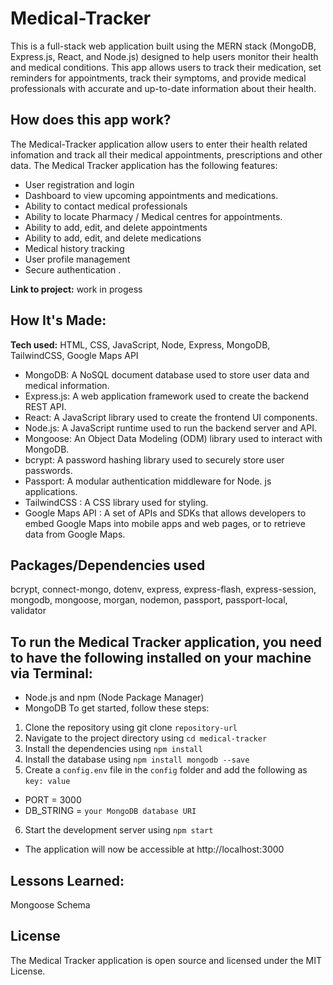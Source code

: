 # Medical-Tracker
This is a full-stack web application built using the MERN stack (MongoDB, Express.js, React, and Node.js) designed to help users monitor their health and medical conditions. This app allows users to track their medication, set reminders for appointments, track their symptoms, and provide medical professionals with accurate and up-to-date information about their health.
 

## How does this app work?
The Medical-Tracker application allow users to enter their health related infomation and track all their medical appointments, prescriptions and other data.
The Medical Tracker application has the following features:
* User registration and login
* Dashboard to view upcoming appointments and medications.
* Ability to contact medical professionals
* Ability to locate Pharmacy / Medical centres for appointments.
* Ability to add, edit, and delete appointments
* Ability to add, edit, and delete medications
* Medical history tracking
* User profile management
* Secure authentication .

**Link to project:** work in progess

## How It's Made:
**Tech used:** HTML, CSS, JavaScript, Node, Express, MongoDB, TailwindCSS, Google Maps API
* MongoDB: A NoSQL document database used to store user data and medical information.
* Express.js: A web application framework used to create the backend REST API.
* React: A JavaScript library used to create the frontend UI components.
* Node.js: A JavaScript runtime used to run the backend server and API.
* Mongoose: An Object Data Modeling (ODM) library used to interact with MongoDB.
* bcrypt: A password hashing library used to securely store user passwords.
* Passport: A modular authentication middleware for Node. js applications.
* TailwindCSS : A CSS library used for styling.
* Google Maps API : A set of APIs and SDKs that allows developers to embed Google Maps into mobile apps and web pages, or to retrieve data from Google Maps.



## Packages/Dependencies used 
bcrypt, connect-mongo, dotenv, express, express-flash, express-session, mongodb, mongoose, morgan, nodemon, passport, passport-local, validator

## To run the Medical Tracker application, you need to have the following installed on your machine via Terminal:
* Node.js and npm (Node Package Manager)
* MongoDB
To get started, follow these steps:
1. Clone the repository using git clone `repository-url`
2. Navigate to the project directory using `cd medical-tracker`
3. Install the dependencies using   `npm install` 
4. Install the database using  `npm install mongodb --save`
5. Create a `config.env` file in the `config` folder and add the following as `key: value` 
* PORT = 3000 
* DB_STRING = `your MongoDB database URI`
6. Start the development server using  `npm start`
* The application will now be accessible at http://localhost:3000
  
## Lessons Learned:
Mongoose Schema

## License
The Medical Tracker application is open source and licensed under the MIT License.

